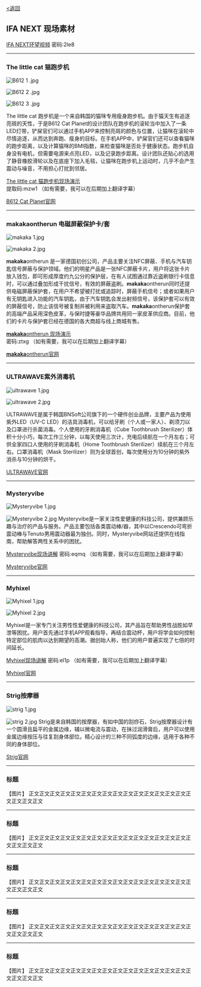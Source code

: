 [<返回](https://github.com/Jeremiah-Y/IFA2020/blob/master/IFA%202020%20%E6%8A%A5%E9%81%93%E8%AE%A1%E5%88%92/5%20SHIFT%20MOBILITY.md)

IFA NEXT 现场素材
---

 [IFA NEXT环望视频](https://pan.baidu.com/s/1Fqyz73fY1PvoQLqCZWrj1g)   密码:2le8

---

### The little cat 猫跑步机
![B612 1 .jpg](https://github.com/Jeremiah-Y/IFA2020/blob/master/IFA%202020%20%E6%8A%A5%E9%81%93%E8%AE%A1%E5%88%92/img/9.4/B612%E7%8C%AB%E8%B7%91%E6%AD%A5%E6%9C%BA/B612%201%20.jpg)

![B612 2 .jpg](https://github.com/Jeremiah-Y/IFA2020/blob/master/IFA%202020%20%E6%8A%A5%E9%81%93%E8%AE%A1%E5%88%92/img/9.4/B612%E7%8C%AB%E8%B7%91%E6%AD%A5%E6%9C%BA/B612%202.jpg)

![B612 3 .jpg](https://github.com/Jeremiah-Y/IFA2020/blob/master/IFA%202020%20%E6%8A%A5%E9%81%93%E8%AE%A1%E5%88%92/img/9.4/B612%E7%8C%AB%E8%B7%91%E6%AD%A5%E6%9C%BA/B612%203.jpg)

The little cat 跑步机是一个来自韩国的猫咪专用瘦身跑步机。由于猫天生有追逐亮斑的天性，于是B612 Cat Planet的设计团队在跑步机的滚轮当中加入了一条LED灯带，铲屎官们可以通过手机APP来控制亮斑的颜色与位置，让猫咪在滚轮中尽情追逐，从而达到奔跑、瘦身的目标。在手机APP中，铲屎官们还可以查看猫咪的跑步距离，以及计算猫咪的BMI指数，来检查猫咪是否处于健康状态。跑步机自身没有电机，但需要电源来点亮LED，以及记录跑步距离。设计团队还贴心的选用了静音橡胶滑轮以及在底座下加入毛毯，让猫咪在跑步机上运动时，几乎不会产生震动与噪音，不用担心打扰到邻居。

[The little cat 猫跑步机现场演示](https://pan.baidu.com/s/1n1I1LWOlQrTyKbCg-No74A)   
提取码:mzw1
（如有需要，我可以在后期加上翻译字幕）

[B612 Cat Planet官网](https://www.thelittlecat.kr)


----

### makakaontherun 电磁屏蔽保护卡/套

![makaka 1.jpg](https://github.com/Jeremiah-Y/IFA2020/blob/master/IFA%202020%20%E6%8A%A5%E9%81%93%E8%AE%A1%E5%88%92/img/9.4/makaka/makaka%201.jpg)

![makaka 2.jpg](https://github.com/Jeremiah-Y/IFA2020/blob/master/IFA%202020%20%E6%8A%A5%E9%81%93%E8%AE%A1%E5%88%92/img/9.4/makaka/makaka%202.jpg)

**makaka**ontherun 是一家德国初创公司，产品主要关注NFC屏蔽、手机与汽车钥匙信号屏蔽与保护领域。他们的明星产品是一张NFC屏蔽卡片，用户将这张卡片放入钱包，即可形成厚度约九公分的保护层，在有人试图通过靠近盗刷银行卡信息时，可以通过叠加形成干扰信号，有效的屏蔽盗刷。**makaka**ontherun同时还提供电磁屏蔽保护套，在用户不希望被打扰或追踪时，屏蔽手机信号；或者如果用户有无钥匙进入功能的汽车钥匙，由于汽车钥匙会发出射频信号，该保护套可以有效的屏蔽信号，防止该信号被复制并被利用来盗取汽车。**makaka**ontherun保护套的高端产品采用深色皮革，与保时捷等豪华品牌共用同一家皮革供应商。目前，他们的卡片与保护套已经在德国的各大商超与线上商城有售。

[**makaka**ontherun 现场演示](https://pan.baidu.com/s/1FrxRXhL8U3SIq1nEsDYhPQ)  密码:ztxg
（如有需要，我可以在后期加上翻译字幕）

[**makaka**ontherun官网](https://www.MakakaOnTheRun.com)

---
### ULTRAWAVE紫外消毒机
![ultrawave 1.jpg](https://github.com/Jeremiah-Y/IFA2020/blob/master/IFA%202020%20%E6%8A%A5%E9%81%93%E8%AE%A1%E5%88%92/img/9.4/Ultrawave/ultrawave%201.jpg)

![ultrawave 2.jpg](https://github.com/Jeremiah-Y/IFA2020/blob/master/IFA%202020%20%E6%8A%A5%E9%81%93%E8%AE%A1%E5%88%92/img/9.4/Ultrawave/ultrawave%202.jpg)


ULTRAWAVE是属于韩国BNSoft公司旗下的一个硬件创业品牌，主要产品为使用紫外LED（UV-C LED）的洁具消毒机，可以给牙刷（个人或一家人）、剃须刀以及口罩进行杀菌消毒。个人使用的牙刷消毒机（Cube Toothbrush Sterilizer）体积十分小巧，每次工作三分钟，以每天使用三次计，充电后续航在一个月左右；可供全家四口人使用的牙刷消毒机（Home Toothbrush Sterilizer）续航在三个月左右。口罩消毒机（Mask Sterilizer）则为全球首创，每次使用分为10分钟的紫外消杀与10分钟的烘干。

[ULTRAWAVE官网](https://www.ultrawave.co.kr)

---
### Mysteryvibe
![Mysteryvibe 1.jpg](https://github.com/Jeremiah-Y/IFA2020/blob/master/IFA%202020%20%E6%8A%A5%E9%81%93%E8%AE%A1%E5%88%92/img/9.4/mysteryvibe/Mysteryvibe%201.jpg)

![Mysteryvibe 2.jpg](https://github.com/Jeremiah-Y/IFA2020/blob/master/IFA%202020%20%E6%8A%A5%E9%81%93%E8%AE%A1%E5%88%92/img/9.4/mysteryvibe/Mysteryvibe%202.jpg)
Mysteryvibe是一家关注性爱健康的科技公司，提供兼顾乐趣与治疗的产品与服务。产品主要包括各类震动棒/器，其中以Crescendo可弯折震动棒与Tenuto男用震动器最为独创。同时，Mysteryvibe网站还提供在线指南，帮助解答两性关系中的困扰。

[Mysteryvibe现场讲解](https://pan.baidu.com/s/11VXDHEEdQmb2KhH_40OToA)  密码:eqmq
（如有需要，我可以在后期加上翻译字幕）

[Mysteryvibe官网](https://www.Mysteryvibe.com)

---
### Myhixel

![Myhixel 1.jpg](https://github.com/Jeremiah-Y/IFA2020/blob/master/IFA%202020%20%E6%8A%A5%E9%81%93%E8%AE%A1%E5%88%92/img/9.4/myhixel/Myhixel%201.jpg)

![Myhixel 2.jpg](https://github.com/Jeremiah-Y/IFA2020/blob/master/IFA%202020%20%E6%8A%A5%E9%81%93%E8%AE%A1%E5%88%92/img/9.4/myhixel/Myhixel%202.jpg)

Myhixel是一家专门关注男性性爱健康的科技公司，其产品旨在帮助男性战胜如早泄等困扰。用户首先通过手机APP观看指导，再结合震动杯，用户将学会如何控制特定部位的肌肉以达到期望的高潮。据创始人称，他们的用户普遍实现了七倍的时间延长。

[Myhixel现场讲解](https://pan.baidu.com/s/1On5PBMJSwNbtoLwSNaXJSQ)   密码:el1p
（如有需要，我可以在后期加上翻译字幕）

[Myhixel官网](https://www.Myhixel.com)


---
### Strig按摩器
![strig 1.jpg](https://github.com/Jeremiah-Y/IFA2020/blob/master/IFA%202020%20%E6%8A%A5%E9%81%93%E8%AE%A1%E5%88%92/img/9.4/strig/strig%201.jpg)

![strig 2.jpg](https://github.com/Jeremiah-Y/IFA2020/blob/master/IFA%202020%20%E6%8A%A5%E9%81%93%E8%AE%A1%E5%88%92/img/9.4/strig/strig%202.jpg)
Strig是来自韩国的按摩器，有如中国的刮痧石，Strig按摩器设计有一个圆滑且扁平的金属边缘，辅以微电流与震动，在抹过润滑膏后，用户可以使用金属边缘按压与往复刮身体部位。精心设计的三种不同弧度的边缘，适用于各种不同的身体部位。

[Strig官网](https://www.getstrig.com)

---
### 标题
【图片】
正文正文正文正文正文正文正文正文正文正文正文正文正文正文正文正文正文正文正文

---
### 标题
【图片】
正文正文正文正文正文正文正文正文正文正文正文正文正文正文正文正文正文正文正文

---
### 标题
【图片】
正文正文正文正文正文正文正文正文正文正文正文正文正文正文正文正文正文正文正文

---
### 标题
【图片】
正文正文正文正文正文正文正文正文正文正文正文正文正文正文正文正文正文正文正文

---
### 标题
【图片】
正文正文正文正文正文正文正文正文正文正文正文正文正文正文正文正文正文正文正文